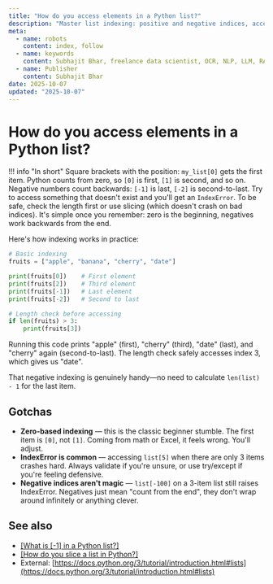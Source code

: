 ```yaml
---
title: "How do you access elements in a Python list?"
description: "Master list indexing: positive and negative indices, accessing first/last elements, and avoiding index errors."
meta:
  - name: robots
    content: index, follow
  - name: keywords
    content: Subhajit Bhar, freelance data scientist, OCR, NLP, LLM, RAG, knowledge base, python, lists, indexing
  - name: Publisher
    content: Subhajit Bhar
date: 2025-10-07
updated: "2025-10-07"
---
```


# How do you access elements in a Python list?

<!-- more -->

!!! info "In short"
    Square brackets with the position: `my_list[0]` gets the first item. Python counts from zero, so `[0]` is first, `[1]` is second, and so on. Negative numbers count backwards: `[-1]` is last, `[-2]` is second-to-last. Try to access something that doesn't exist and you'll get an `IndexError`. To be safe, check the length first or use slicing (which doesn't crash on bad indices). It's simple once you remember: zero is the beginning, negatives work backwards from the end.

Here's how indexing works in practice:

```python
# Basic indexing
fruits = ["apple", "banana", "cherry", "date"]

print(fruits[0])    # First element
print(fruits[2])    # Third element
print(fruits[-1])   # Last element
print(fruits[-2])   # Second to last

# Length check before accessing
if len(fruits) > 3:
    print(fruits[3])
```

Running this code prints "apple" (first), "cherry" (third), "date" (last), and "cherry" again (second-to-last). The length check safely accesses index 3, which gives us "date".

That negative indexing is genuinely handy—no need to calculate `len(list) - 1` for the last item.

## Gotchas

* **Zero-based indexing** — this is the classic beginner stumble. The first item is `[0]`, not `[1]`. Coming from math or Excel, it feels wrong. You'll adjust.
* **IndexError is common** — accessing `list[5]` when there are only 3 items crashes hard. Always validate if you're unsure, or use try/except if you're feeling defensive.
* **Negative indices aren't magic** — `list[-100]` on a 3-item list still raises IndexError. Negatives just mean "count from the end", they don't wrap around infinitely or anything clever.

## See also

* [[What is [-1] in a Python list?]](./what-is-negative-one-in-list.md)
* [[How do you slice a list in Python?]](./how-to-slice-a-list-in-python.md)
* External: [https://docs.python.org/3/tutorial/introduction.html#lists](https://docs.python.org/3/tutorial/introduction.html#lists)

<script type="application/ld+json">
{
  "@context": "https://schema.org",
  "@type": "FAQPage",
  "mainEntity": [{
    "@type": "Question",
    "name": "How do you access elements in a Python list?",
    "acceptedAnswer": {
      "@type": "Answer",
      "text": "Square brackets with the position: my_list[0] gets the first item. Python counts from zero, so [0] is first, [1] is second, and so on. Negative numbers count backwards: [-1] is last, [-2] is second-to-last. Try to access something that doesn't exist and you'll get an IndexError. To be safe, check the length first or use slicing (which doesn't crash on bad indices). It's simple once you remember: zero is the beginning, negatives work backwards from the end."
    }
  }]
}
</script>
